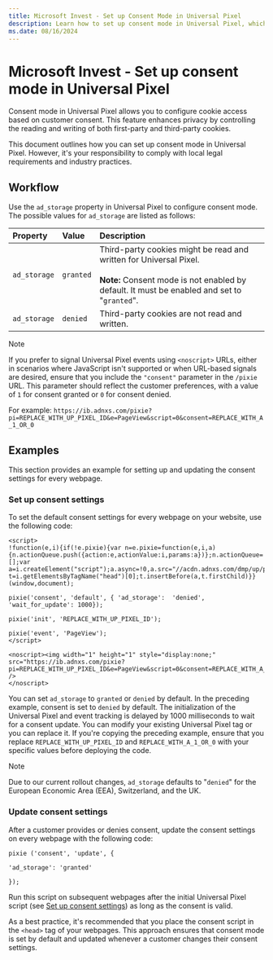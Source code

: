 ```yaml
---
title: Microsoft Invest - Set up Consent Mode in Universal Pixel
description: Learn how to set up consent mode in Universal Pixel, which provides control over the reading and writing of both first-party and third-party cookies based on customer consent.
ms.date: 08/16/2024
---
```


# Microsoft Invest - Set up consent mode in Universal Pixel

Consent mode in Universal Pixel allows you to configure cookie access based on customer consent. This feature enhances privacy by controlling the reading and writing of both first-party and third-party cookies.

This document outlines how you can set up consent mode in Universal Pixel. However, it's your responsibility to comply with local legal requirements and industry practices.

## Workflow

Use the `ad_storage` property in Universal Pixel to configure consent mode. The possible values for `ad_storage` are listed as follows:

| Property | Value | Description |
|:--|:--|:--|
| `ad_storage` | `granted` | Third-party cookies might be read and written for Universal Pixel.<br><br>**Note:** Consent mode is not enabled by default. It must be enabled and set to "`granted`". |
| `ad_storage` | `denied` | Third-party cookies are not read and written. |

> [!NOTE]
> If you prefer to signal Universal Pixel events using `<noscript>` URLs, either in scenarios where JavaScript isn't supported or when URL-based signals are desired, ensure that you include the `"consent"` parameter in the `/pixie` URL. This parameter should reflect the customer preferences, with a value of `1` for consent granted or `0` for consent denied.
>
> For example: `https://ib.adnxs.com/pixie?pi=REPLACE_WITH_UP_PIXEL_ID&e=PageView&script=0&consent=REPLACE_WITH_A_1_OR_0`

## Examples

This section provides an example for setting up and updating the consent settings for every webpage.

### Set up consent settings

To set the default consent settings for every webpage on your website, use the following code:

```
<script>
!function(e,i){if(!e.pixie){var n=e.pixie=function(e,i,a){n.actionQueue.push({action:e,actionValue:i,params:a})};n.actionQueue=[];var a=i.createElement("script");a.async=!0,a.src="//acdn.adnxs.com/dmp/up/pixie.js";var t=i.getElementsByTagName("head")[0];t.insertBefore(a,t.firstChild)}}(window,document);

pixie('consent', 'default', { 'ad_storage':  'denied', 'wait_for_update': 1000});

pixie('init', 'REPLACE_WITH_UP_PIXEL_ID');

pixie('event', 'PageView');
</script>

<noscript><img width="1" height="1" style="display:none;" src="https://ib.adnxs.com/pixie?pi=REPLACE_WITH_UP_PIXEL_ID&e=PageView&script=0&consent=REPLACE_WITH_A_1_OR_0" />
</noscript>
```

You can set `ad_storage` to `granted` or `denied` by default. In the preceding example, consent is set to `denied` by default. The initialization of the Universal Pixel and event tracking is delayed by 1000 milliseconds to wait for a consent update. You can modify your existing Universal Pixel tag or you can replace it. If you're copying the preceding example, ensure that you replace `REPLACE_WITH_UP_PIXEL_ID` and `REPLACE_WITH_A_1_OR_0` with your specific values before deploying the code.

> [!NOTE]
>
> Due to our current rollout changes, `ad_storage` defaults to "`denied`" for the European Economic Area (EEA), Switzerland, and the UK.

### Update consent settings

After a customer provides or denies consent, update the consent settings on every webpage with the following code:

```
pixie ('consent', 'update', { 

'ad_storage': 'granted' 

});
```

Run this script on subsequent webpages after the initial Universal Pixel script (see [Set up consent settings](#set-up-consent-settings)) as long as the consent is valid.

As a best practice, it's recommended that you place the consent script in the `<head>` tag of your webpages. This approach ensures that consent mode is set by default and updated whenever a customer changes their consent settings.
